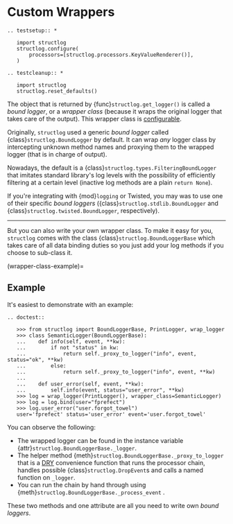 # Custom Wrappers

```{eval-rst}
.. testsetup:: *

   import structlog
   structlog.configure(
       processors=[structlog.processors.KeyValueRenderer()],
   )
```

```{eval-rst}
.. testcleanup:: *

   import structlog
   structlog.reset_defaults()

```

The object that is returned by {func}`structlog.get_logger()` is called a *bound logger*, or a *wrapper class* (because it wraps the original logger that takes care of the output).
This wrapper class is [configurable](configuration.md).

Originally, `structlog` used a generic *bound logger* called {class}`structlog.BoundLogger` by default.
It can wrap *any* logger class by intercepting unknown method names and proxying them to the wrapped logger (that is in charge of output).

Nowadays, the default is a {class}`structlog.types.FilteringBoundLogger` that imitates standard library's log levels with the possibility of efficiently filtering at a certain level (inactive log methods are a plain `return None`).

If you're integrating with {mod}`logging` or Twisted, you may was to use one of their specific *bound loggers* ({class}`structlog.stdlib.BoundLogger` and {class}`structlog.twisted.BoundLogger`, respectively).

---

But you can also write your own wrapper class.
To make it easy for you, `structlog` comes with the class {class}`structlog.BoundLoggerBase` which takes care of all data binding duties so you just add your log methods if you choose to sub-class it.

(wrapper-class-example)=

## Example

It's easiest to demonstrate with an example:

```{eval-rst}
.. doctest::

   >>> from structlog import BoundLoggerBase, PrintLogger, wrap_logger
   >>> class SemanticLogger(BoundLoggerBase):
   ...    def info(self, event, **kw):
   ...        if not "status" in kw:
   ...            return self._proxy_to_logger("info", event, status="ok", **kw)
   ...        else:
   ...            return self._proxy_to_logger("info", event, **kw)
   ...
   ...    def user_error(self, event, **kw):
   ...        self.info(event, status="user_error", **kw)
   >>> log = wrap_logger(PrintLogger(), wrapper_class=SemanticLogger)
   >>> log = log.bind(user="fprefect")
   >>> log.user_error("user.forgot_towel")
   user='fprefect' status='user_error' event='user.forgot_towel'
```

You can observe the following:

- The wrapped logger can be found in the instance variable {attr}`structlog.BoundLoggerBase._logger`.
- The helper method {meth}`structlog.BoundLoggerBase._proxy_to_logger` that is a [DRY] convenience function that runs the processor chain, handles possible {class}`structlog.DropEvent`s and calls a named function on `_logger`.
- You can run the chain by hand through using {meth}`structlog.BoundLoggerBase._process_event` .

These two methods and one attribute are all you need to write own *bound loggers*.

[dry]: https://en.wikipedia.org/wiki/Don%27t_repeat_yourself
